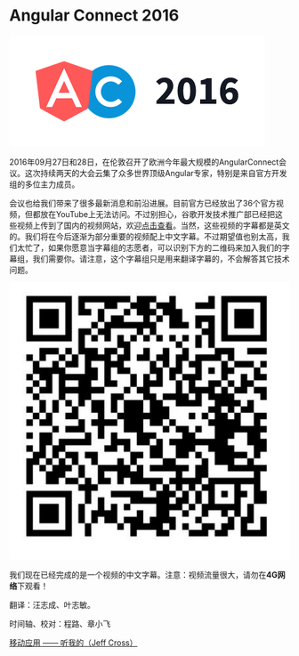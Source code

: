 # Angular Connect 2016

![Logo](./logo.png)

2016年09月27日和28日，在伦敦召开了欧洲今年最大规模的AngularConnect会议。这次持续两天的大会云集了众多世界顶级Angular专家，特别是来自官方开发组的多位主力成员。

会议也给我们带来了很多最新消息和前沿进展。目前官方已经放出了36个官方视频，但都放在YouTube上无法访问。不过别担心，谷歌开发技术推广部已经把这些视频上传到了国内的视频网站，欢迎[点击查看](http://i.youku.com/i/UMjczOTc0NDkzNg==/navcustom?id=507955)。当然，这些视频的字幕都是英文的。我们将在今后逐渐为部分重要的视频配上中文字幕。不过期望值也别太高，我们太忙了，如果你愿意当字幕组的志愿者，可以识别下方的二维码来加入我们的字幕组，我们需要你。请注意，这个字幕组只是用来翻译字幕的，不会解答其它技术问题。

![subtitle group](./sub-group.png)

我们现在已经完成的是一个视频的中文字幕。注意：视频流量很大，请勿在**4G网络**下观看！

翻译：汪志成、叶志敏。

时间轴、校对：程路、章小飞

[移动应用 —— 听我的（Jeff Cross）](http://v.qq.com/x/page/a0335lokxm8.html)

